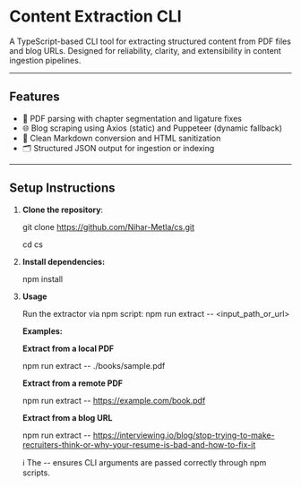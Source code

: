 # Content Extraction CLI

A TypeScript-based CLI tool for extracting structured content from PDF files and blog URLs. Designed for reliability, clarity, and extensibility in content ingestion pipelines.

---

## Features

- 📄 PDF parsing with chapter segmentation and ligature fixes
- 🌐 Blog scraping using Axios (static) and Puppeteer (dynamic fallback)
- 🧹 Clean Markdown conversion and HTML sanitization
- 🗂️ Structured JSON output for ingestion or indexing

---

## Setup Instructions

1. **Clone the repository**:

      git clone https://github.com/Nihar-Metla/cs.git
      
      cd cs

2. **Install dependencies:**
   
      npm install

3. **Usage**
   
      Run the extractor via npm script:
      npm run extract -- <input_path_or_url>
      
      **Examples:**
      
      **Extract from a local PDF**
   
      npm run extract -- ./books/sample.pdf
      
      **Extract from a remote PDF**
   
      npm run extract -- https://example.com/book.pdf
      
      **Extract from a blog URL**
   
      npm run extract -- https://interviewing.io/blog/stop-trying-to-make-recruiters-think-or-why-your-resume-is-bad-and-how-to-fix-it

   
    ℹ️ The -- ensures CLI arguments are passed correctly through npm scripts.
